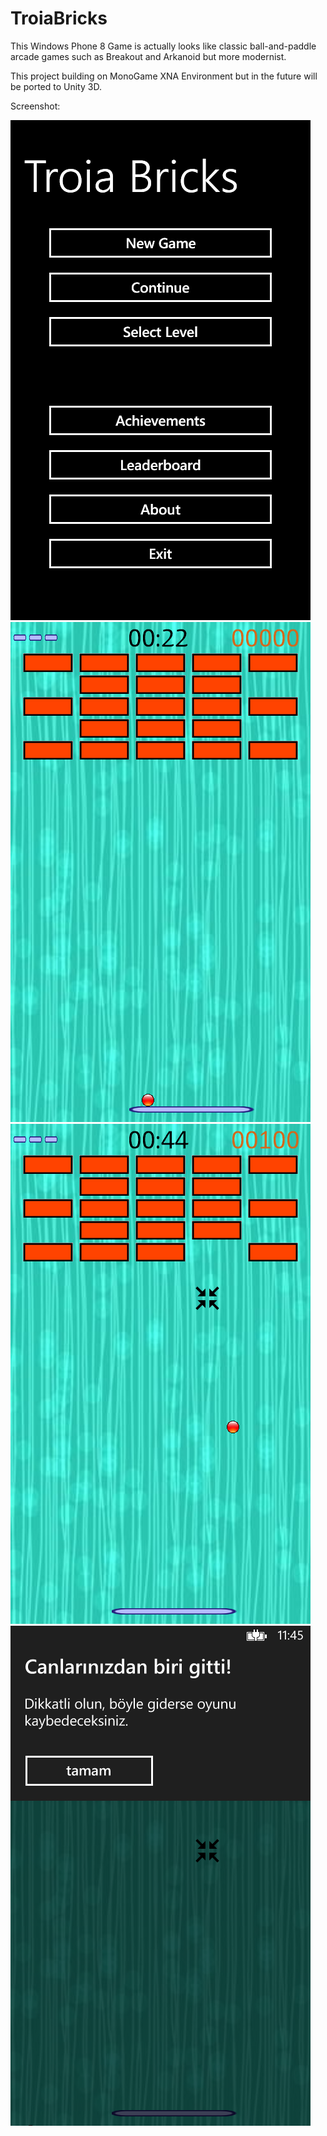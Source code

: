 TroiaBricks
===========

This Windows Phone 8 Game is actually looks like classic ball-and-paddle arcade games such as Breakout and Arkanoid but more modernist.

This project building on MonoGame XNA Environment but in the future will be ported to Unity 3D.

Screenshot:

![alt tag](https://raw.githubusercontent.com/ozcanzaferayan/TroiaBricks/master/Screenshots/TroicaBricks1.png)
![alt tag](https://raw.githubusercontent.com/ozcanzaferayan/TroiaBricks/master/Screenshots/TroiaBricks2.png)
![alt tag](https://raw.githubusercontent.com/ozcanzaferayan/TroiaBricks/master/Screenshots/TroiaBricks3.png)
![alt tag](https://raw.githubusercontent.com/ozcanzaferayan/TroiaBricks/master/Screenshots/TroiaBricks4.png)
